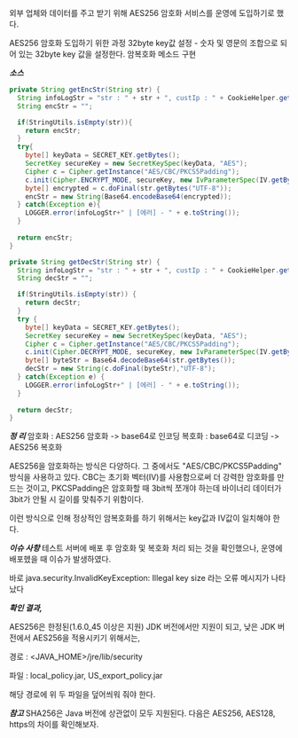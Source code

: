 외부 업체와 데이터를 주고 받기 위해 AES256 암호화 서비스를 운영에 도입하기로 했다.

 

AES256 암호화 도입하기 위한 과정
32byte key값 설정 - 숫자 및 영문의 조합으로 되어 있는 32byte key 값을 설정한다.
암복호화 메소드 구현
 

***소스***
```java
private String getEncStr(String str) {
  String infoLogStr = "str : " + str + ", custIp : " + CookieHelper.getCustIp();
  String encStr = "";

  if(StringUtils.isEmpty(str)){ 
  	return encStr;
  }
  try{ 
  	byte[] keyData = SECRET_KEY.getBytes(); 
    SecretKey secureKey = new SecretKeySpec(keyData, "AES"); 
    Cipher c = Cipher.getInstance("AES/CBC/PKCS5Padding"); 
    c.init(Cipher.ENCRYPT_MODE, secureKey, new IvParameterSpec(IV.getBytes())); 
    byte[] encrypted = c.doFinal(str.getBytes("UTF-8")); 
    encStr = new String(Base64.encodeBase64(encrypted)); 
  } catch(Exception e){ 
  	LOGGER.error(infoLogStr+" | [에러] - " + e.toString()); 
  }
  
  return encStr;
}

private String getDecStr(String str) {
  String infoLogStr = "str : " + str + ", custIp : " + CookieHelper.getCustIp();
  String decStr = "";

  if(StringUtils.isEmpty(str)) { 
  	return decStr; 
  }
  try { 
  	byte[] keyData = SECRET_KEY.getBytes(); 
    SecretKey secureKey = new SecretKeySpec(keyData, "AES"); 
    Cipher c = Cipher.getInstance("AES/CBC/PKCS5Padding"); 
    c.init(Cipher.DECRYPT_MODE, secureKey, new IvParameterSpec(IV.getBytes("UTF-8"))); 
    byte[] byteStr = Base64.decodeBase64(str.getBytes()); 
    decStr = new String(c.doFinal(byteStr),"UTF-8"); 
  } catch(Exception e) { 
  	LOGGER.error(infoLogStr+" | [에러] - " + e.toString());
  }
  
  return decStr;
}
``` 

***정 리***
암호화 : AES256 암호화 -> base64로 인코딩
복호화 : base64로 디코딩 -> AES256 복호화

AES256을 암호화하는 방식은 다양하다. 그 중에서도 "AES/CBC/PKCS5Padding" 방식을 사용하고 있다.
CBC는 초기화 벡터(IV)를 사용함으로써 더 강력한 암호화를 만드는 것이고, PKCSPadding은 암호화할 때 3bit씩 쪼개야 하는데 바이너리 데이터가 3bit가 안될 시 길이를 맞춰주기 위함이다.

이런 방식으로 인해 정상적인 암복호화를 하기 위해서는 key값과 IV값이 일치해야 한다.

***이슈 사항***
테스트 서버에 배포 후 암호화 및 복호화 처리 되는 것을 확인했으나, 운영에 배포헸을 때 이슈가 발생하였다.

바로 java.security.InvalidKeyException: Illegal key size 라는 오류 메시지가 나타났다



 

***확인 결과,***

AES256은 한정된(1.6.0_45 이상은 지원) JDK 버전에서만 지원이 되고, 낮은 JDK 버전에서 AES256을 적용시키기 위해서는,

경로 : <JAVA_HOME>/jre/lib/security 

파일 : local_policy.jar, US_export_policy.jar

해당 경로에 위 두 파일을 덮어씌워 줘야 한다.

 

***참고***
SHA256은 Java 버전에 상관없이 모두 지원된다.
다음은 AES256, AES128, https의 차이를 확인해보자.
